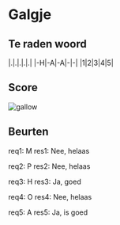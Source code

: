 # Galgje

## Te raden woord

|.|.|.|.|.|
|-H|-A|-A|-|-|
|1|2|3|4|5|

## Score
![gallow](./images/4.png)

## Beurten
req1: M
res1: Nee, helaas  


req2: P
res2: Nee, helaas


req3: H
res3: Ja, goed  


req4: O
res4: Nee, helaas


req5: A
res5: Ja, is goed